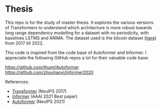# Thesis

This repo is for the study of master thesis. 
It explores the various versions of Transformers to understand which architecture is more robust towards long range dependency modelling for a dataset with no periodicity, with baselines LSTMS and ARIMA. The dataset used is the bitcoin dataset ([here](https://www.cryptodatadownload.com/data/binance/)) from 2017 till 2022.

This code is inspired from the code base of Autoformer and Informer. 
I appreciate the following GitHub repos a lot for their valuable code base:

https://github.com/thuml/Autoformer <br/>
https://github.com/zhouhaoyi/Informer2020



References:
- [Transformer](https://arxiv.org/abs/1706.03762) (NeuIPS 2017)
- [Informer](https://arxiv.org/abs/2012.07436) (AAAI 2021 Best paper)
- [Autoformer](https://arxiv.org/abs/2106.13008) (NeuIPS 2021)









